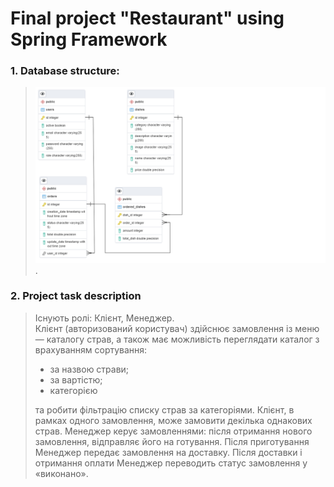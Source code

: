 # Final project "Restaurant" using Spring Framework

### 1. Database structure:
   >![alt text](dbSheme.pgerd.png)​.
### 2. Project task description
   >Існують ролі: Клієнт, Менеджер.  
   >Клієнт (авторизований користувач) здійснює замовлення із меню — каталогу страв, а також
   >має можливість переглядати каталог з врахуванням сортування:
   > - за назвою страви;
   > - за вартістю;
   > - категорією
   >   
   > та робити фільтрацію списку страв за категоріями. Клієнт, в рамках одного замовлення, може
   > замовити декілька однакових страв.
   > Менеджер керує замовленнями: після отримання нового замовлення, відправляє його на
   > готування. Після приготування Менеджер передає замовлення на доставку. Після доставки і
   > отримання оплати Менеджер переводить статус замовлення у «виконано».

